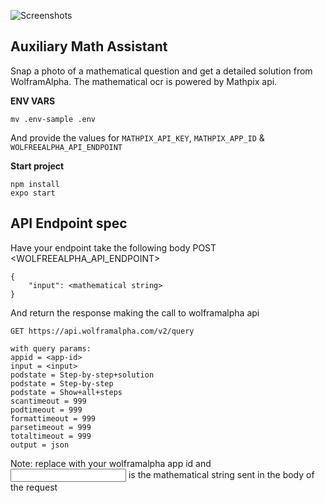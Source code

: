 ![Screenshots](https://user-images.githubusercontent.com/3232159/121797083-d1e5c880-cbd2-11eb-9e15-ef4437062a4e.png)

## Auxiliary Math Assistant

Snap a photo of a mathematical question and get a detailed solution from WolframAlpha. The mathematical ocr is powered by Mathpix api.

**ENV VARS**

```
mv .env-sample .env
```

And provide the values for `MATHPIX_API_KEY`, `MATHPIX_APP_ID` & `WOLFREEALPHA_API_ENDPOINT`

**Start project**

```
npm install
expo start
```

## API Endpoint spec

Have your endpoint take the following body
POST <WOLFREEALPHA_API_ENDPOINT>

```
{
    "input": <mathematical string>
}
```

And return the response making the call to wolframalpha api

```
GET https://api.wolframalpha.com/v2/query

with query params:
appid = <app-id>
input = <input>
podstate = Step-by-step+solution
podstate = Step-by-step
podstate = Show+all+steps
scantimeout = 999
podtimeout = 999
formattimeout = 999
parsetimeout = 999
totaltimeout = 999
output = json
```

Note: replace <app-id> with your wolframalpha app id and <input> is the mathematical string sent in the body of the request

<!-- <img src="https://user-images.githubusercontent.com/3232159/101301354-68cd6480-37ed-11eb-9c8e-8f6108b7b150.gif" /> -->

